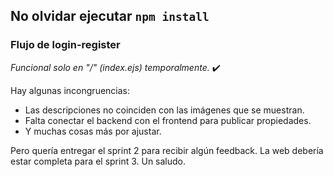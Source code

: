 ## No olvidar ejecutar `npm install`

### Flujo de login-register 
*Funcional solo en "/" (index.ejs) temporalmente.* ✔️

Hay algunas incongruencias:
- Las descripciones no coinciden con las imágenes que se muestran.
- Falta conectar el backend con el frontend para publicar propiedades.
- Y muchas cosas más por ajustar.

Pero quería entregar el sprint 2 para recibir algún feedback. La web debería estar completa para el sprint 3.
Un saludo.
